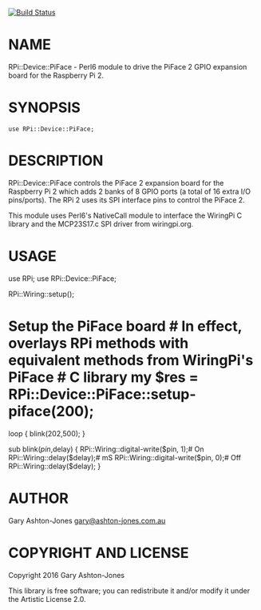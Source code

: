 [![Build Status](https://travis-ci.org/garyaj/perl6-raspberry-pi-device-piface.svg?branch=master)](https://travis-ci.org/garyaj/perl6-raspberry-pi-device-piface)

NAME
====

RPi::Device::PiFace - Perl6 module to drive the PiFace 2 GPIO expansion board for the Raspberry Pi 2.

SYNOPSIS
========

    use RPi::Device::PiFace;

DESCRIPTION
===========

RPi::Device::PiFace controls the PiFace 2 expansion board for the Raspberry Pi 2 which adds 2 banks of 8 GPIO ports (a total of 16 extra I/O pins/ports). The RPi 2 uses its SPI interface pins to control the PiFace 2.

This module uses Perl6's NativeCall module to interface the WiringPi C library and the MCP23S17.c SPI driver from wiringpi.org.

USAGE
=====

use RPi; use RPi::Device::PiFace;

RPi::Wiring::setup();

# Setup the PiFace board # In effect, overlays RPi methods with equivalent methods from WiringPi's PiFace # C library my $res = RPi::Device::PiFace::setup-piface(200);

loop { blink(202,500); }

sub blink($pin,$delay) { RPi::Wiring::digital-write($pin, 1);# On RPi::Wiring::delay($delay);# mS RPi::Wiring::digital-write($pin, 0);# Off RPi::Wiring::delay($delay); }

AUTHOR
======

Gary Ashton-Jones <gary@ashton-jones.com.au>

COPYRIGHT AND LICENSE
=====================

Copyright 2016 Gary Ashton-Jones

This library is free software; you can redistribute it and/or modify it under the Artistic License 2.0.
